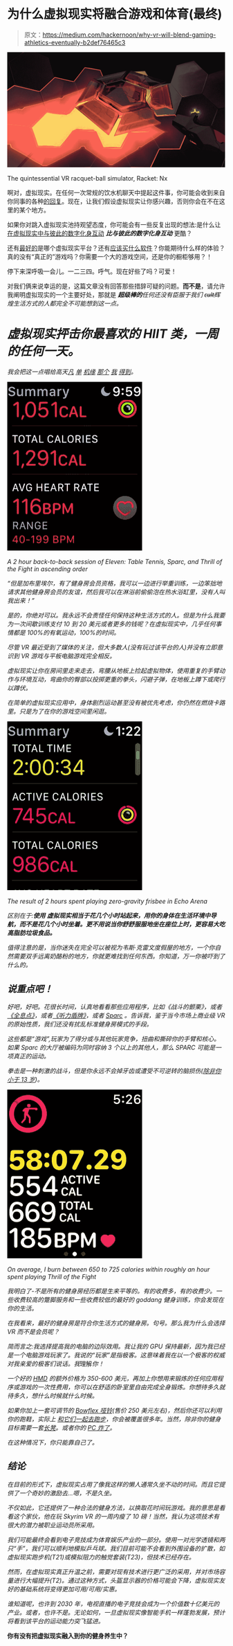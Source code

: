 # 为什么虚拟现实将融合游戏和体育(最终)

> 原文：<https://medium.com/hackernoon/why-vr-will-blend-gaming-athletics-eventually-b2def76465c3>

![](img/155be474419efec63e38d8e66b76a789.png)

The quintessential VR racquet-ball simulator, Racket: Nx

啊对，虚拟现实。在任何一次常规的饮水机聊天中提起这件事，你可能会收到来自你同事的各种[的回复](https://www.cnn.com/2017/12/13/health/virtual-reality-vr-dangers-safety/index.html)。现在，让我们假设虚拟现实让你感兴趣，否则你会在不在这里的某个地方。

如果你对跳入虚拟现实池持观望态度，你可能会有一些反复出现的想法:是什么让[在虚拟现实中与彼此的数字化身互动](https://www.youtube.com/watch?v=BsbutWcPEJg) ***比与彼此的数字化身互动*** 更酷？

还有[最好的](https://www.oculus.com/rift/)是哪个虚拟现实平台？还有[应该买什么软件](http://store.steampowered.com/app/496240/Onward/)？你能期待什么样的体验？真的没有“真正的”游戏吗？你需要一个大的游戏空间，还是你的橱柜够用？！

停下来深呼吸一会儿。一二三四。呼气。现在好些了吗？可爱！

对我们俩来说幸运的是，这篇文章没有回答那些措辞可疑的问题。**而不是**，请允许我阐明虚拟现实的一个主要好处，那就是 ***超级棒的****任何还没有臣服于我们 c̶u̶l̶t̶辉煌生活方式的人都完全不可能想到这一点。*

# *虚拟现实抨击你最喜欢的 HIIT 类，一周的任何一天。*

*我会把这一点唱给高天[凡](http://vrhealth.institute/portfolio/thrill-of-the-fight/) [单](https://www.reddit.com/r/Vive/comments/4dvyrf/dont_gloss_over_holopoint/) [机缘](https://www.youtube.com/watch?v=84hiY79AxjE) [那个](https://uploadvr.com/boxvr-vr-gym/) [我](https://www.youtube.com/watch?v=grUc75ELfvE&t=1s) [得到](https://www.vrfitnessinsider.com/review/sparc-game-review-dodgeball-workout/)。*

*![](img/c196f5240561f948a30acb3bbc3f0d2a.png)*

*A 2 hour back-to-back session of Eleven: Table Tennis, Sparc, and Thrill of the Fight in ascending order*

*“但是加布里埃尔，有了健身房会员资格，我可以一边进行举重训练，一边笨拙地请求其他健身房会员的友谊，然后我可以在淋浴前偷偷泡在热水浴缸里，没有人叫我出来！”*

**是的*，你绝对可以。我永远不会责怪任何保持这种生活方式的人。但是为什么我要为一次间歇训练支付 10 到 20 美元或者更多的钱呢？在虚拟现实中，几乎任何事情都是 100%的有氧运动，100%的时间。*

*尽管 VR 最近受到了媒体的关注，但大多数人(没有玩过该平台的人)并没有立即意识到 VR 游戏与平板电脑游戏完全相反。*

*虚拟现实让你在房间里走来走去，弯腰从地板上捡起虚拟物体，使用重复的手臂动作与环境互动，弯曲你的臀部以投掷更重的拳头，闪避子弹，在地板上蹲下或爬行以蹲伏。*

*在简单的虚拟现实应用中，身体剧烈运动甚至没有被优先考虑，你仍然在燃烧卡路里。只是为了在你的游戏空间里闲逛。*

*![](img/7ffbd217d8fbf3af31c508aaf024a46d.png)*

*The result of 2 hours spent playing zero-gravity frisbee in Echo Arena*

*区别在于:**使用** **虚拟现实相当于花几个小时站起来，用你的身体在生活环境中导航，而不是花几个小时坐着。更不用说当你舒舒服服地坐在座位上时，更容易大吃高脂肪垃圾食品。***

*值得注意的是，当你迷失在完全可以被视为韦斯·克雷文度假屋的地方，一个你自然需要双手远离奶酪粉的地方，你就更难找到任何东西。你知道，万一你被吓到了什么的。*

## *说重点吧！*

*好吧，好吧。花很长时间，认真地看看那些应用程序，比如《战斗的颤栗》，或者[《全息点》](https://www.vrfitnessinsider.com/review/holopoint-vr-game-review/)，或者[《听力盾牌》](https://www.vrfitnessinsider.com/shield-music-get-super-fit-audioshield/)，或者 [Sparc](https://www.reddit.com/r/PSVR/comments/6wzav0/sparc_is_one_hell_of_a_workout/) 。告诉我，鉴于当今市场上商业级 VR 的原始性质，我们还没有扰乱标准健身房模式的手段。*

*这些都是“游戏”,玩家为了得分或与其他玩家竞争，扭曲和撕碎你的手臂和核心。如果 Sparc 的大厅被编码为同时容纳 3 个以上的其他人，那么 SPARC 可能是一项真正的运动。*

*拳击是一种刺激的战斗，但是你永远不会掉牙齿或遭受不可逆转的脑损伤([除非你小于 13 岁](https://www.digitaltrends.com/virtual-reality/is-vr-safe-for-kids-we-asked-the-experts/))。*

*![](img/bcceb43c6433c6d41a5f13be9f220969.png)*

*On average, I burn between 650 to 725 calories within roughly an hour spent playing Thrill of the Fight*

*我明白了-不是所有的健身房经历都是生来平等的。有的收费多，有的收费少。一些收费较高的蹩脚服务和一些收费较低的最好的 goddang 健身训练，你会发现在你的生活。*

*在我看来，最好的健身房是符合你生活方式的健身房。句号。那么我为什么会选择 VR 而不是会员呢？*

*简而言之:我选择提高我的电脑的边际效用。我让我的 GPU 保持最新，因为我已经是一个电脑游戏玩家了。我说的“玩家”是指极客。这意味着我在以一个极客的权威对我亲爱的极客们说话。我*理解*你！*

*一个好的 [HMD](https://en.wikipedia.org/wiki/Head-mounted_display) 的额外价格为 350-600 美元，再加上你想用来锻炼的任何应用程序或游戏的一次性费用，你可以在舒适的卧室里自由完成全身锻炼。你想待多久就待多久，想什么时候就什么时候。*

*如果你加上一套可调节的 [Bowflex 哑铃](https://www.walmart.com/ip/Bowflex-SelectTech-552-Dumbbells/14660327?wmlspartner=wlpa&selectedSellerId=0&adid=22222222227000505670&wl0=&wl1=g&wl2=c&wl3=40331979752&wl4=aud-273067695102:pla-78291749792&wl5=9032878&wl6=&wl7=&wl8=&wl9=pla&wl10=8175035&wl11=online&wl12=14660327&wl13=&veh=sem)(售价 250 美元左右)，然后你还可以利用你的跑鞋，实际上 [*和它们一起去跑步*](https://zenhabits.net/how-to-go-from-sedentary-to-running-in-five-steps/)，你会被覆盖很多年。当然，除非你的健身目标需要一套[长凳](https://www.google.com/search?q=bench+weight&rlz=1C1GIWA_enUS757US757&source=univ&tbm=shop&tbo=u&sa=X&ved=0ahUKEwjolZn4oazZAhUJ72MKHekRBzIQsxgIKg&biw=1920&bih=949)。或者你的 [PC 炸了](http://www.tomshardware.com/forum/316740-28-computer-blew)。*

*在这种情况下，你只能靠自己了。*

## *结论*

*在目前的形式下，虚拟现实占用了像我这样的懒人通常久坐不动的时间。而且它提供了一个奇妙的激励去…嗯，*不是*久坐。*

*不仅如此，它还提供了一种合法的健身方法，以换取花时间玩游戏。我的意思是看看这个家伙，他在玩 Skyrim VR 的一周内瘦了 10 磅！当然，我认为这项技术有很大的潜力被职业运动员所采用。*

*我们可能最终会看到电子竞技成为体育娱乐产业的一部分。使用一对光学透镜和两只“手”，我们可以顺利地模拟乒乓球。我们目前可能不会看到外围设备的扩散，如虚拟现实跑步机(T21)或模拟阻力的触觉套装(T23)，但技术已经存在。*

*然而，在虚拟现实真正升温之前，需要对现有技术进行更广泛的采用，并对市场容量进行大幅提升(T2)。通过这种方式，头盔显示器的价格可能会下降，虚拟现实友好的基础系统将变得更加可用/可用/实惠。*

*谁知道呢，也许到 2030 年，电视直播的电子竞技会成为一个价值数十亿美元的产业。或者，也许不是。无论如何，一旦虚拟现实像智能手机一样蓬勃发展，预计将看到该平台的运动能力突飞猛进。*

**你有没有把虚拟现实融入到你的健身养生中？**